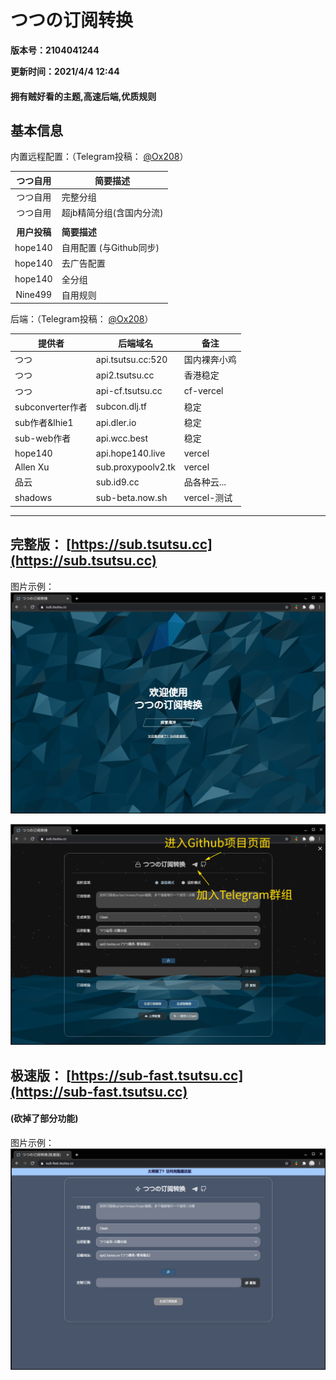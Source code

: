 # つつの订阅转换

**版本号：2104041244**

**更新时间：2021/4/4 12:44**

#### 拥有贼好看的主题,高速后端,优质规则

## 基本信息

内置远程配置：（Telegram投稿： [@Ox208](https://t.me/Ox208)）

|   つつ自用   | 简要描述                 |
| :----------: | ------------------------ |
|   つつ自用   | 完整分组                 |
|   つつ自用   | 超jb精简分组(含国内分流) |
|              |                          |
| **用户投稿** | **简要描述**             |
|   hope140    | 自用配置 (与Github同步)  |
|   hope140    | 去广告配置               |
|   hope140    | 全分组                   |
|   Nine499    | 自用规则                 |

后端：（Telegram投稿： [@Ox208](https://t.me/Ox208)）

| 提供者           | 后端域名           | 备注         |
| ---------------- | ------------------ | ------------ |
| つつ             | api.tsutsu.cc:520  | 国内裸奔小鸡 |
| つつ             | api2.tsutsu.cc     | 香港稳定     |
| つつ             | api-cf.tsutsu.cc   | cf-vercel    |
| subconverter作者 | subcon.dlj.tf      | 稳定         |
| sub作者&lhie1    | api.dler.io        | 稳定         |
| sub-web作者      | api.wcc.best       | 稳定         |
| hope140          | api.hope140.live   | vercel       |
| Allen Xu         | sub.proxypoolv2.tk | vercel       |
| 品云             | sub.id9.cc         | 品各种云...  |
| shadows          | sub-beta.now.sh    | vercel-测试  |

------

## 完整版： [https://sub.tsutsu.cc](https://sub.tsutsu.cc) 

图片示例：![1](./README_file/1.png)

![2](./README_file/2.png)

## 极速版： [https://sub-fast.tsutsu.cc](https://sub-fast.tsutsu.cc) 

#### (砍掉了部分功能)

图片示例：![3](./README_file/3.png)